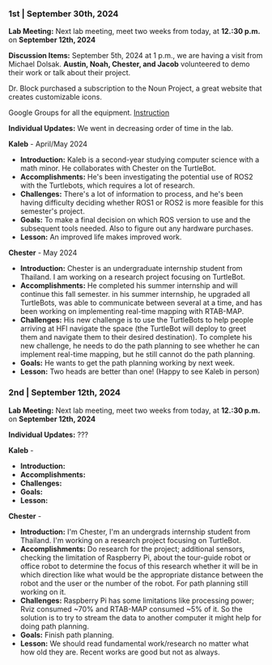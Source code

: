 
### 1st | September 30th, 2024

**Lab Meeting:**
Next lab meeting, meet two weeks from today, at **12.:30 p.m.** on **September 12th, 2024**

**Discussion Items:**
September 5th, 2024 at 1 p.m., we are having a visit from Michael Dolsak. **Austin, Noah, Chester, and Jacob** volunteered to demo their work or talk about their project.

Dr. Block purchased a subscription to the Noun Project, a great website that creates customizable icons.

Google Groups for all the equipment. [Instruction](https://docs.google.com/document/d/1lnYLSR1WywN3m4WGoWTwu7-t9PPTkB5m6vJlNpMBOR4/edit?usp=sharing)

**Individual Updates:**
We went in decreasing order of time in the lab.

**Kaleb** - April/May 2024
- **Introduction:** Kaleb is a second-year studying computer science with a math minor. He collaborates with Chester on the TurtleBot.
- **Accomplishments:** He's been investigating the potential use of ROS2 with the Turtlebots, which requires a lot of research.
- **Challenges:** There's a lot of information to process, and he's been having difficulty deciding whether ROS1 or ROS2 is more feasible for this semester's project.
- **Goals:** To make a final decision on which ROS version to use and the subsequent tools needed. Also to figure out any hardware purchases.
- **Lesson:** An improved life makes improved work.

**Chester** - May 2024
- **Introduction:** Chester is an undergraduate internship student from Thailand. I am working on a research project focusing on TurtleBot.
- **Accomplishments:** He completed his summer internship and will continue this fall semester. in his summer internship, he upgraded all TurtleBots, was able to communicate between several at a time, and has been working on implementing real-time mapping with RTAB-MAP.
- **Challenges:** His new challenge is to use the TurtleBots to help people arriving at HFI navigate the space (the TurtleBot will deploy to greet them and navigate them to their desired destination). To complete his new challenge, he needs to do the path planning to see whether he can implement real-time mapping, but he still cannot do the path planning.
- **Goals:** He wants to get the path planning working by next week.
- **Lesson:** Two heads are better than one! (Happy to see Kaleb in person)


### 2nd | September 12th, 2024

**Lab Meeting:**
Next lab meeting, meet two weeks from today, at **12.:30 p.m.** on **September 12th, 2024**

**Individual Updates:**
???

**Kaleb** - 
- **Introduction:** 
- **Accomplishments:** 
- **Challenges:** 
- **Goals:** 
- **Lesson:** 

**Chester** - 
- **Introduction:** I'm Chester, I'm an undergrads internship student from Thailand. I'm working on a research project focusing on TurtleBot.
- **Accomplishments:** Do research for the project; additional sensors, checking the limitation of Raspberry Pi, about the tour-guide robot or office robot to determine the focus of this research whether it will be in which direction like what would be the appropriate distance between the robot and the user or the number of the robot. For path planning still working on it.
- **Challenges:** Raspberry Pi has some limitations like processing power; Rviz consumed ~70% and RTAB-MAP consumed ~5% of it. So the solution is to try to stream the data to another computer it might help for doing path planning.
- **Goals:** Finish path planning.
- **Lesson:** We should read fundamental work/research no matter what how old they are. Recent works are good but not as always.